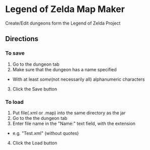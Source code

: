 # Legend of Zelda Map Maker
Create/Edit dungeons form the Legend of Zelda Project

## Directions
### To save
1. Go to the dungeon tab
2. Make sure that the dungeon has a name specified
  - With at least *some*(not necessarily all) alphanumeric characters
3. Click the Save button
### To load
1. Put file(.xml or .map) into the same directory as the jar
2. Go to the the dungeon tab
3. Enter file name in the "Name:" text field, with the extension
  - e.g. "Test.xml" (without quotes)
4. Click the Load button
